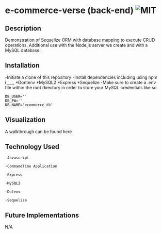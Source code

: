 # e-commerce-verse (back-end) ![MIT](https://img.shields.io/badge/license-MIT-green)

## Description 
Demonstration of Sequelize ORM with database mapping to execute CRUD operations. Additional use with the Node.js server we create and with a MySQL database.


## Installation
-Initiate a clone of this repository
-Install dependencies including using npm i ___,
    *Dontenv
    *MySQL2
    *Express
    *Sequelize
-Make sure to create a .env file within the root directory in
order to store your MySQL credentials like so

    DB_USER=''
    DB_PW=''
    DB_NAME='ecommerce_db'


## Visualization
A walkthrough can be found here


## Technology Used
    -Javascript
    
    -Commandline Application

    -Express

    -MySQL2

    -Dotenv

    -Sequelize
## Future Implementations
N/A